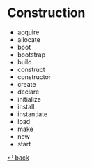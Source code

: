 # Construction

  - acquire
  - allocate
  - boot
  - bootstrap
  - build
  - construct
  - constructor
  - create
  - declare
  - initialize
  - install
  - instantiate
  - load
  - make
  - new
  - start

[↵ back](../README.md)
